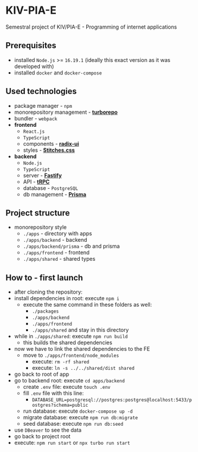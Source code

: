 # KIV-PIA-E

Semestral project of KIV/PIA-E - Programming of internet applications

## Prerequisites

- installed `Node.js` >= `16.19.1` (ideally this exact version as it was developed with)
- installed `docker` and `docker-compose`

## Used technologies

- package manager - `npm`
- monorepository management - **[turborepo](https://turbo.build/)**
- bundler - `webpack`
- **frontend**
  - `React.js`
  - `TypeScript`
  - components - **[radix-ui](https://www.radix-ui.com/docs/primitives/overview/introduction)**
  - styles - **[Stitches.css](https://stitches.dev/docs/introduction)**
- **backend**
  - `Node.js`
  - `TypeScript`
  - server - **[Fastify](https://fastify.dev/docs/latest/Reference/)**
  - API - **[tRPC](https://trpc.io/)**
  - database - `PostgreSQL`
  - db management - **[Prisma](https://www.prisma.io/docs/getting-started/quickstart)**

## Project structure

- monorepository style
  - `./apps` - directory with apps
  - `./apps/backend` - backend
  - `./apps/backend/prisma` - db and prisma
  - `./apps/frontend` - frontend
  - `./apps/shared` - shared types

## How to - first launch

- after cloning the repository:
- install dependencies in root: execute `npm i`
  - execute the same command in these folders as well:
    - `./packages`
    - `./apps/backend`
    - `./apps/frontend`
    - `./apps/shared` and stay in this directory
- while in `./apps/shared`: execute `npm run build`
  - this builds the shared dependencies
- now we have to link the shared dependencies to the FE
  - move to `./apps/frontend/node_modules`
    - execute: `rm -rf shared`
    - execute: `ln -s ../../shared/dist shared`
- go back to root of app
- go to backend root: execute `cd apps/backend`
  - create `.env` file: execute `touch .env`
  - fill `.env` file with this line:
    - `DATABASE_URL=postgresql://postgres:postgres@localhost:5433/postgres?schema=public`
  - run database: execute `docker-compose up -d`
  - migrate database: execute `npm run db:migrate`
  - seed database: execute `npm run db:seed`
- use `DBeaver` to see the data
- go back to project root
- execute: `npm run start` or `npx turbo run start`

